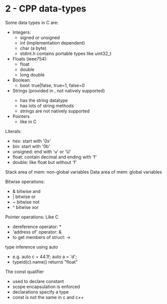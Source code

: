 # 2 - CPP data-types
Some data types in C are:
* Integers:
  * signed or unsigned
  * int (implementation dependent)
  * char (a byte)
  * stdint.h contains portable types like uint32_t
* Floats (ieee754):
  * float
  * double
  * long double
* Boolean:
  * bool: true|false, true=1, false=0
* Strings (provided in <string>, not natively supported)
  * <string> has the string datatype
  * <cstring> has lots of string methods
  * strings are not natively supported
* Pointers
  * like in C

Literals:
* hex: start with '0x'
* bin: start with '0b'
* unsigned: end with 'u' or 'U'
* float: contain decimal and ending with 'f'
* double: like float but without 'f'

Stack area of mem: non-global variables
Data area of mem: global variables

Bitwise operations:
* & bitwise and 
* | bitwise or 
* ~ bitwise not
* ^ bitwise xor
  
Pointer operations: Like C
* dereference operator: *
* 'address of' operator: &
* to get members of struct: ->

type inference using auto
* e.g. auto c = 44.1f; auto a = 'd';
* typeid(c).name() returns "float"

The const qualifier
* used to declare constant
* scope encapsulation is enforced
* declarations specify a type
* const is not the same in c and c++